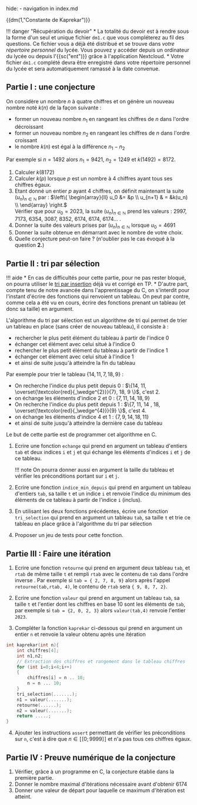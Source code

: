 hide: - navigation  in index.md

{{dm(1,"Constante de Kaprekar")}} 

!!! danger "Récupération du devoir"
    * La totalité du devoir est à rendre sous la forme d'un seul et unique fichier `dm1.c` que vous compléterez au fil des questions. Ce fichier vous a déjà été distribué et se trouve dans *votre répertoire personnel* du lycée. Vous pouvez y  accéder depuis un ordinateur du lycée ou depuis l'{{sc("ent")}} grâce à  l'application Nextcloud.
    * Votre fichier `dm1.c` complété devra être enregistré dans votre répertoire personnel du lycée et sera automatiquement ramassé à la date convenue.


## Partie I : une conjecture

On considère un nombre $n$ à quatre chiffres et on génère un nouveau nombre noté $k(n)$ de la façon suivante :

* former un nouveau nombre $n_1$ en rangeant les chiffres de $n$ dans l'ordre décroissant
* former un nouveau nombre $n_2$ en rangeant les chiffres de $n$ dans l'ordre croissant
* le nombre $k(n)$ est égal à la différence $n_1-n_2$

Par exemple si $n = 1492$ alors $n_1 = 9421$, $n_2 = 1249$ et  $k(1492) = 8172$.

1. Calculer $k(8172)$
2. Calculer $k(p)$ lorsque $p$ est un nombre à 4 chiffres ayant tous ses chiffres égaux.
3. Etant donné un entier $p$ ayant 4 chiffres, on définit maintenant la suite $(u_n)_{n \in \mathbb{N}}$ par :
$\left\{ \begin{array}{ll} u_0 &= &p \\ u_{n+1} & = &k(u_n) \\ \end{array} \right.$  
Vérifier que pour $u_0 = 2023$, la suite $(u_n)_{n \in \mathbb{N}}$ prend les valeurs : $2997$, $7173$, $6354$, $3087$, $8352$, $6174$, $6174$, $6174 \dots$ . 
4. Donner la suite des valeurs prises par $(u_n)_{n \in \mathbb{N}}$ lorsque $u_0 = 4691$ 
5. Donner la suite obtenue en démarrant avec le nombre de votre choix.
6. Quelle conjecture peut-on faire ? (n'oublier pas le cas évoqué à la question **2.**)

## Partie II : tri par sélection


!!! aide 
     * En cas de difficultés pour cette partie, pour ne pas rester bloqué, on pourra utiliser le [tri par insertion](https://fabricenativel.github.io/cpge-info/mp2i/introC/#exercice-11-tri-par-insertion) déjà vu et corrigé en TP.
     * D'autre part, compte tenu de notre avancée dans l'apprentissage du C, on s'interdit pour l'instant d'écrire des fonctions qui renvoient un tableau. On peut par contre, comme cela a été vu en cours, écrire des fonctions prenant un tableau (et donc sa taille) en argument.
    

L'algorithme du tri par sélection est un algorithme de tri qui permet de trier un tableau en place (sans créer de nouveau tableau), il consiste à :

* rechercher le plus petit élément du tableau à partir de l'indice 0
* échanger cet élément avec celui situé à l'indice 0
* rechercher le plus petit élément du tableau à partir de l'indice 1
* échanger cet élément avec celui situé à l'indice 1
* et ainsi de suite jusqu'à atteindre la fin du tableau

Par exemple pour trier le tableau $\{14, 11, 7, 18, 9\}$ :

* On recherche l'indice du plus petit depuis 0 : $\{14, 11, \overset{\textcolor{red}{_\wedge^{2}}}{7}, 18, 9 \}$, c'est $2$.
* on échange les éléments d'indice 2 et 0 : $\{7,11,14,18,9\}$
* On recherche l'indice du plus petit depuis 1 : $\{7, 11, 14 , 18, \overset{\textcolor{red}{_\wedge^{4}}}{9} \}$, c'est $4$.
* on échange les éléments d'indice 4 et 1 : $\{7,9,14,18,11\}$
* et ainsi de suite jusqu'à atteindre la dernière case du tableau

Le but de cette partie est de programmer cet algorithme en C.

1. Ecrire une fonction `echange` qui prend en argument un tableau d'entiers `tab` et deux indices `i` et `j` et qui échange les éléments d'indices `i` et `j` de ce tableau.

    !!! note
        On pourra donner aussi en argument la taille du tableau et vérifier les préconditions portant sur `i` et `j`.

2. Ecrire une fonction `indice_min_depuis` qui prend en argument un tableau d'entiers `tab`, sa taille `t` et un indice `i` et renvoie l'indice du minimum des éléments de ce tableau à partir de l'indice `i` (inclus).

3. En utilisant les deux fonctions précédentes, écrire une fonction `tri_selection` qui prend en argument un tableau `tab`, sa taille `t` et trie ce tableau en place grâce à l'algorithme du tri par sélection

4. Proposer un jeu de tests pour cette fonction.

## Partie III : Faire une itération

1. Ecrire une fonction `retourne` qui prend en argument deux tableau `tab`, et `rtab` de même taille `t` et rempli `rtab` avec le contenu de `tab` dans l'ordre inverse . Par exemple si `tab = { 2, 7, 8, 9}` alors après l'appel `retourne(tab,rtab, 4)`, le contenu de `rtab` sera `{ 9, 8, 7, 2}`.

2. Ecrire une fonction `valeur` qui prend en argument un tableau `tab`, sa taille `t` et l'entier dont les chiffres en base 10 sont les éléments de `tab`, par exemple si `tab = {2, 0, 2, 3}` alors `valeur(tab,4)` renvoie l'entier `2023`.

3. Compléter la fonction `kaprekar` ci-dessous qui prend en argument un entier `n` et renvoie la valeur obtenu après une itération 
``` c
int kaprekar(int n){
    int chiffres[4];
    int n1,n2;
    // Extraction des chiffres et rangement dans le tableau chiffres
    for (int i=0;i<4;i++)
    {
        chiffres[i] = n .. 10;
        n = n ... 10;
    }
    tri_selection(.......);
    n1 = valeur(.......);
    retourne(......);
    n2 = valeur(.......);
    return .....;
}
```




4. Ajouter les instructions `assert` permettant de vérifier les préconditions  sur `n`, c'est à dire que $n \in \left[\!\left[0;9999\right]\!\right]$ et n'a pas tous ces chiffres égaux.

## Partie IV : Preuve numérique de la conjecture

1. Vérifier, grâce à un programme en C, la conjecture établie dans la première partie.
2. Donner le nombre maximal d'itérations nécessaire avant d'obtenir $6174$ 
3. Donner une valeur de départ pour laquelle ce maximum d'itération est atteint.

